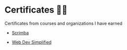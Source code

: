 # Certificates 📝🏅

Certificates from courses and organizations I have earned

- [Scrimba](https://github.mndev.eu/Certificates/tree/main/Scrimba)

- [Web Dev Simplified](https://github.mndev.eu/Certificates/tree/main/Web%20Dev%20Simplified)

